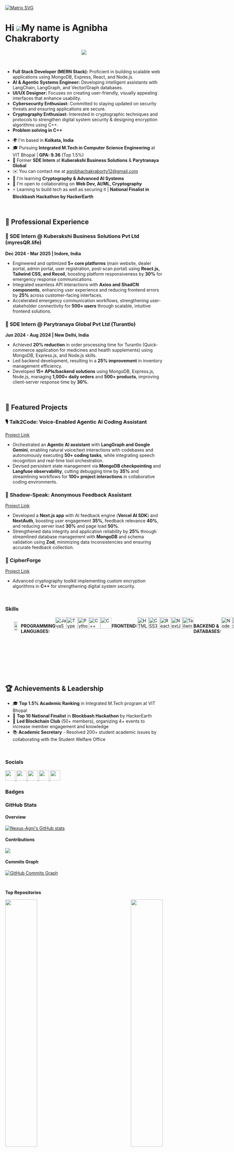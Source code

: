 [![Matrix SVG](https://raw.githubusercontent.com/rodrigograca31/rodrigograca31/master/matrix.svg)](https://www.youtube.com/watch?v=SDkAGkd4NLc)

Hi ![](https://user-images.githubusercontent.com/18350557/176309783-0785949b-9127-417c-8b55-ab5a4333674e.gif)My name is Agnibha Chakraborty
===========================================================================================================================================

<p align="center">
  <a href="https://github.com/DenverCoder1/readme-typing-svg"><img src="https://readme-typing-svg.herokuapp.com?font=Time+New+Roman&color=orange&size=25&center=true&vCenter=true&width=600&height=100&lines=Full-Stack+Developer;AI+%26+Agentic+Systems+Engineer;UI/UX+Designer;Cybersecurity+Enthusiast;Cryptography+Enthusiast;Love+to+learn+new+stuffs.."></a>
</p>

<br>

<ul> 
  <li><strong>Full Stack Developer (MERN Stack):</strong> Proficient in building scalable web applications using MongoDB, Express, React, and Node.js.</li>
  <li><strong>AI & Agentic Systems Engineer:</strong> Developing intelligent assistants with LangChain, LangGraph, and Vector/Graph databases.</li>
  <li><strong>UI/UX Designer:</strong> Focuses on creating user-friendly, visually appealing interfaces that enhance usability.</li>
  <li><strong>Cybersecurity Enthusiast:</strong> Committed to staying updated on security threats and ensuring applications are secure.</li> 
  <li><strong>Cryptography Enthusiast:</strong> Interested in cryptographic techniques and protocols to strengthen digital system security & designing encryption algorithms using C++.</li>
  <li><strong>Problem solving in C++</strong></li>
</ul>

* 🌍  I'm based in **Kolkata, India**
* 🎓  Pursuing **Integrated M.Tech in Computer Science Engineering** at VIT Bhopal | **GPA: 9.36** (Top 1.5%)
* 💼  Former **SDE Intern** at **Kuberakshi Business Solutions** & **Parytranaya Global**
* ✉️  You can contact me at [agnibhachakraborty12@gmail.com](mailto:agnibhachakraborty12@gmail.com)
* 🧠  I'm learning **Cryptography & Advanced AI Systems**
* 🤝  I'm open to collaborating on **Web Dev, AI/ML, Cryptography**
* ⚡  Learning to build tech as well as securing it | **National Finalist in Blockbash Hackathon by HackerEarth**

<br>

## 💼 Professional Experience

### 🚀 SDE Intern @ Kuberakshi Business Solutions Pvt Ltd (myresQR.life)
**Dec 2024 - Mar 2025 | Indore, India**
- Engineered and optimized **5+ core platforms** (main website, dealer portal, admin portal, user registration, post-scan portal) using **React.js, Tailwind CSS, and Recoil**, boosting platform responsiveness by **30%** for emergency response communications.
- Integrated seamless API interactions with **Axios and ShadCN components**, enhancing user experience and reducing frontend errors by **25%** across customer-facing interfaces.
- Accelerated emergency communication workflows, strengthening user-stakeholder connectivity for **500+ users** through scalable, intuitive frontend solutions.

### 💊 SDE Intern @ Parytranaya Global Pvt Ltd (Turantlo)
**Jun 2024 - Aug 2024 | New Delhi, India**
- Achieved **20% reduction** in order processing time for Turantlo (Quick-commerce application for medicines and health supplements) using MongoDB, Express.js, and Node.js skills.
- Led backend development, resulting in a **25% improvement** in inventory management efficiency.
- Developed **15+ APIs/backend solutions** using MongoDB, Express.js, Node.js, managing **1,000+ daily orders** and **500+ products**, improving client-server response time by **30%**.

<br>

## 🚀 Featured Projects

### 🎙️ Talk2Code: Voice-Enabled Agentic AI Coding Assistant
[Project Link](https://github.com/Nexus-Agni/Talk2Code)
- Orchestrated an **Agentic AI assistant** with **LangGraph and Google Gemini**, enabling natural voice/text interactions with codebases and autonomously executing **50+ coding tasks**, while integrating speech recognition and real-time tool orchestration.
- Devised persistent state management via **MongoDB checkpointing** and **Langfuse observability**, cutting debugging time by **35%** and streamlining workflows for **100+ project interactions** in collaborative coding environments.

### 💬 Shadow-Speak: Anonymous Feedback Assistant
[Project Link](https://github.com/Nexus-Agni/Shadow-Speak)
- Developed a **Next.js app** with AI feedback engine (**Vercel AI SDK**) and **NextAuth**, boosting user engagement **35%**, feedback relevance **40%**, and reducing server load **30%** and page load **50%**.
- Strengthened data integrity and application reliability by **25%** through streamlined database management with **MongoDB** and schema validation using **Zod**, minimizing data inconsistencies and ensuring accurate feedback collection.

### 🔐 CipherForge
[Project Link](https://github.com/Nexus-Agni/CipherForge-)
- Advanced cryptography toolkit implementing custom encryption algorithms in **C++** for strengthening digital system security.

<br>

### Skills

<div style="display:flex">
<p align="left">
<img width="45%" align="right" src="https://github.com/Adam-pw/Adam-pw/blob/main/animation_500_kxa883sd.gif" alt="adam-pw" />

<h4> PROGRAMMING LANGUAGES: </h4>
<a href="https://developer.mozilla.org/en-US/docs/Web/JavaScript" target="_blank" rel="noreferrer"><img src="https://raw.githubusercontent.com/danielcranney/readme-generator/main/public/icons/skills/javascript-colored.svg" width="36" height="36" alt="JavaScript" /></a>
<a href="https://www.typescriptlang.org/" target="_blank" rel="noreferrer"><img src="https://raw.githubusercontent.com/danielcranney/readme-generator/main/public/icons/skills/typescript-colored.svg" width="36" height="36" alt="TypeScript" /></a>
<a href="https://www.python.org/" target="_blank" rel="noreferrer"><img src="https://raw.githubusercontent.com/danielcranney/readme-generator/main/public/icons/skills/python-colored.svg" width="36" height="36" alt="Python" /></a>
<a href="https://isocpp.org/" target="_blank" rel="noreferrer"><img src="https://raw.githubusercontent.com/danielcranney/readme-generator/main/public/icons/skills/cplusplus-colored.svg" width="36" height="36" alt="C++" /></a>
<a href="https://en.wikipedia.org/wiki/C_(programming_language)" target="_blank" rel="noreferrer"><img src="https://raw.githubusercontent.com/danielcranney/readme-generator/main/public/icons/skills/c-colored.svg" width="36" height="36" alt="C" /></a>
<br><br>
   
<h4> FRONTEND: </h4>
<a href="https://developer.mozilla.org/en-US/docs/Glossary/HTML5" target="_blank" rel="noreferrer"><img src="https://raw.githubusercontent.com/danielcranney/readme-generator/main/public/icons/skills/html5-colored.svg" width="36" height="36" alt="HTML5" /></a>
<a href="https://www.w3.org/TR/CSS/#css" target="_blank" rel="noreferrer"><img src="https://raw.githubusercontent.com/danielcranney/readme-generator/main/public/icons/skills/css3-colored.svg" width="36" height="36" alt="CSS3" /></a>
<a href="https://reactjs.org/" target="_blank" rel="noreferrer"><img src="https://raw.githubusercontent.com/danielcranney/readme-generator/main/public/icons/skills/react-colored.svg" width="36" height="36" alt="React" /></a>
<a href="https://nextjs.org/docs" target="_blank" rel="noreferrer"><img src="https://raw.githubusercontent.com/danielcranney/readme-generator/main/public/icons/skills/nextjs-colored.svg" width="36" height="36" alt="NextJs" /></a>
<a href="https://tailwindcss.com/" target="_blank" rel="noreferrer"><img src="https://raw.githubusercontent.com/danielcranney/readme-generator/main/public/icons/skills/tailwindcss-colored.svg" width="36" height="36" alt="TailwindCSS" /></a>
<br><br>
   
<h4> BACKEND & DATABASES: </h4>
<a href="https://nodejs.org/en/" target="_blank" rel="noreferrer"><img src="https://raw.githubusercontent.com/danielcranney/readme-generator/main/public/icons/skills/nodejs-colored.svg" width="36" height="36" alt="NodeJS" /></a>
<a href="https://expressjs.com/" target="_blank" rel="noreferrer"><img src="https://raw.githubusercontent.com/danielcranney/readme-generator/main/public/icons/skills/express-colored.svg" width="36" height="36" alt="Express" /></a>
<a href="https://www.mongodb.com/" target="_blank" rel="noreferrer"><img src="https://raw.githubusercontent.com/danielcranney/readme-generator/main/public/icons/skills/mongodb-colored.svg" width="36" height="36" alt="MongoDB" /></a>
<a href="https://www.postgresql.org/" target="_blank" rel="noreferrer"><img src="https://raw.githubusercontent.com/danielcranney/readme-generator/main/public/icons/skills/postgresql-colored.svg" width="36" height="36" alt="PostgreSQL" /></a>
<a href="https://www.mysql.com/" target="_blank" rel="noreferrer"><img src="https://raw.githubusercontent.com/danielcranney/readme-generator/main/public/icons/skills/mysql-colored.svg" width="36" height="36" alt="MySQL" /></a>
<br><br>
   
<h4> AI & ADVANCED TOOLS: </h4>
<a href="https://www.langchain.com/" target="_blank" rel="noreferrer"><img src="https://img.shields.io/badge/LangChain-1C3C3C?style=for-the-badge&logo=langchain&logoColor=white" height="30" alt="LangChain" /></a>
<a href="https://www.langchain.com/langgraph" target="_blank" rel="noreferrer"><img src="https://img.shields.io/badge/LangGraph-000000?style=for-the-badge&logo=data:image/svg+xml;base64,PHN2ZyB3aWR0aD0iMjQiIGhlaWdodD0iMjQiIHZpZXdCb3g9IjAgMCAyNCAyNCIgZmlsbD0ibm9uZSIgeG1sbnM9Imh0dHA6Ly93d3cudzMub3JnLzIwMDAvc3ZnIj4KPHBhdGggZD0iTTEyIDJMMiAxMkwxMiAyMkwyMiAxMkwxMiAyWiIgc3Ryb2tlPSJ3aGl0ZSIgc3Ryb2tlLXdpZHRoPSIyIi8+Cjwvc3ZnPg==&logoColor=white" height="30" alt="LangGraph" /></a>
<a href="https://hono.dev/" target="_blank" rel="noreferrer"><img src="https://img.shields.io/badge/Hono-E36002?style=for-the-badge&logo=hono&logoColor=white" height="30" alt="HonoJS" /></a>
<a href="https://appwrite.io/" target="_blank" rel="noreferrer"><img src="https://img.shields.io/badge/Appwrite-F02E65?style=for-the-badge&logo=appwrite&logoColor=white" height="30" alt="Appwrite" /></a>
<a href="https://qdrant.tech/" target="_blank" rel="noreferrer"><img src="https://img.shields.io/badge/Qdrant-DC244C?style=for-the-badge&logo=data:image/svg+xml;base64,PHN2ZyB3aWR0aD0iMjQiIGhlaWdodD0iMjQiIHZpZXdCb3g9IjAgMCAyNCAyNCIgZmlsbD0id2hpdGUiIHhtbG5zPSJodHRwOi8vd3d3LnczLm9yZy8yMDAwL3N2ZyI+CjxjaXJjbGUgY3g9IjEyIiBjeT0iMTIiIHI9IjEwIi8+Cjwvc3ZnPg==&logoColor=white" height="30" alt="Qdrant" /></a>
<a href="https://neo4j.com/" target="_blank" rel="noreferrer"><img src="https://img.shields.io/badge/Neo4j-008CC1?style=for-the-badge&logo=neo4j&logoColor=white" height="30" alt="Neo4j" /></a>
<br>
<a href="https://www.docker.com/" target="_blank" rel="noreferrer"><img src="https://raw.githubusercontent.com/danielcranney/readme-generator/main/public/icons/skills/docker-colored.svg" width="36" height="36" alt="Docker" /></a>
<a href="https://git-scm.com/" target="_blank" rel="noreferrer"><img src="https://raw.githubusercontent.com/danielcranney/readme-generator/main/public/icons/skills/git-colored.svg" width="36" height="36" alt="Git" /></a>
<a href="https://vercel.com/" target="_blank" rel="noreferrer"><img src="https://img.shields.io/badge/Vercel-000000?style=for-the-badge&logo=vercel&logoColor=white" height="30" alt="Vercel" /></a>
<a href="https://www.postman.com/" target="_blank" rel="noreferrer"><img src="https://img.shields.io/badge/Postman-FF6C37?style=for-the-badge&logo=postman&logoColor=white" height="30" alt="Postman" /></a>
<a href="https://www.prisma.io/" target="_blank" rel="noreferrer"><img src="https://img.shields.io/badge/Prisma-2D3748?style=for-the-badge&logo=prisma&logoColor=white" height="30" alt="Prisma" /></a>
<a href="https://langfuse.com/" target="_blank" rel="noreferrer"><img src="https://img.shields.io/badge/Langfuse-000000?style=for-the-badge&logo=data:image/svg+xml;base64,PHN2ZyB3aWR0aD0iMjQiIGhlaWdodD0iMjQiIHZpZXdCb3g9IjAgMCAyNCAyNCIgZmlsbD0id2hpdGUiIHhtbG5zPSJodHRwOi8vd3d3LnczLm9yZy8yMDAwL3N2ZyI+CjxyZWN0IHdpZHRoPSIyNCIgaGVpZ2h0PSIyNCIgZmlsbD0id2hpdGUiLz4KPC9zdmc+&logoColor=white" height="30" alt="Langfuse" /></a>
<br><br>

<h4> BLOCKCHAIN & WEB3: </h4>
<a href="https://docs.soliditylang.org/" target="_blank" rel="noreferrer"><img src="https://raw.githubusercontent.com/danielcranney/readme-generator/main/public/icons/skills/solidity-colored.svg" width="36" height="36" alt="Solidity" /></a>
<a href="https://ethereum.org/en/" target="_blank" rel="noreferrer"><img src="https://raw.githubusercontent.com/danielcranney/readme-generator/main/public/icons/skills/ethereum-colored.svg" width="36" height="36" alt="Ethereum" /></a>
<a href="https://hardhat.org/" target="_blank" rel="noreferrer"><img src="https://raw.githubusercontent.com/danielcranney/readme-generator/main/public/icons/skills/hardhat-colored.svg" width="36" height="36" alt="Hardhat" /></a>
<br><br>

<h4> UI/UX: </h4>
<a href="https://www.figma.com/" target="_blank" rel="noreferrer"><img src="https://raw.githubusercontent.com/danielcranney/readme-generator/main/public/icons/skills/figma-colored.svg" width="36" height="36" alt="Figma" /></a>

</p>
</div>

<br>

## 🏆 Achievements & Leadership

- 🎓 **Top 1.5% Academic Ranking** in Integrated M.Tech program at VIT Bhopal
- 🏅 **Top 10 National Finalist** in **Blockbash Hackathon** by HackerEarth
- 👥 **Led Blockchain Club** (50+ members), organizing 4+ events to increase member engagement and knowledge
- 📚 **Academic Secretary** - Resolved 200+ student academic issues by collaborating with the Student Welfare Office

<br>

### Socials

<p align="left"> <a href="https://www.codepen.io/Vigilant_Agni" target="_blank" rel="noreferrer"> <picture> <source media="(prefers-color-scheme: dark)" srcset="https://raw.githubusercontent.com/danielcranney/readme-generator/main/public/icons/socials/codepen-dark.svg" /> <source media="(prefers-color-scheme: light)" srcset="https://raw.githubusercontent.com/danielcranney/readme-generator/main/public/icons/socials/codepen.svg" /> <img src="https://raw.githubusercontent.com/danielcranney/readme-generator/main/public/icons/socials/codepen.svg" width="32" height="32" /> </picture> </a> <a href="https://www.github.com/Nexus-Agni" target="_blank" rel="noreferrer"> <picture> <source media="(prefers-color-scheme: dark)" srcset="https://raw.githubusercontent.com/danielcranney/readme-generator/main/public/icons/socials/github-dark.svg" /> <source media="(prefers-color-scheme: light)" srcset="https://raw.githubusercontent.com/danielcranney/readme-generator/main/public/icons/socials/github.svg" /> <img src="https://raw.githubusercontent.com/danielcranney/readme-generator/main/public/icons/socials/github.svg" width="32" height="32" /> </picture> </a> <a href="https://www.linkedin.com/in/agnibha-chakraborty-682339250/" target="_blank" rel="noreferrer"> <picture> <source media="(prefers-color-scheme: dark)" srcset="https://raw.githubusercontent.com/danielcranney/readme-generator/main/public/icons/socials/linkedin-dark.svg" /> <source media="(prefers-color-scheme: light)" srcset="https://raw.githubusercontent.com/danielcranney/readme-generator/main/public/icons/socials/linkedin.svg" /> <img src="https://raw.githubusercontent.com/danielcranney/readme-generator/main/public/icons/socials/linkedin.svg" width="32" height="32" /> </picture> </a> <a href="http://www.medium.com/@agnibhachakraborty11" target="_blank" rel="noreferrer"> <picture> <source media="(prefers-color-scheme: dark)" srcset="https://raw.githubusercontent.com/danielcranney/readme-generator/main/public/icons/socials/medium-dark.svg" /> <source media="(prefers-color-scheme: light)" srcset="https://raw.githubusercontent.com/danielcranney/readme-generator/main/public/icons/socials/medium.svg" /> <img src="https://raw.githubusercontent.com/danielcranney/readme-generator/main/public/icons/socials/medium.svg" width="32" height="32" /> </picture> </a> <a href="https://www.x.com/NeilChakrabort3" target="_blank" rel="noreferrer"> <picture> <source media="(prefers-color-scheme: dark)" srcset="https://raw.githubusercontent.com/danielcranney/readme-generator/main/public/icons/socials/twitter-dark.svg" /> <source media="(prefers-color-scheme: light)" srcset="https://raw.githubusercontent.com/danielcranney/readme-generator/main/public/icons/socials/twitter.svg" /> <img src="https://raw.githubusercontent.com/danielcranney/readme-generator/main/public/icons/socials/twitter.svg" width="32" height="32" /> </picture> </a></p>

### Badges

### GitHub Stats

#### Overview

<a href="http://www.github.com/Nexus-Agni"><img src="https://github-readme-stats.vercel.app/api?username=Nexus-Agni&show_icons=true&hide=&count_private=true&title_color=0891b2&text_color=ffffff&icon_color=0891b2&bg_color=1c1917&hide_border=true&show_icons=true" alt="Nexus-Agni's GitHub stats" /></a>

#### Contributions

<a href="http://www.github.com/Nexus-Agni"><img src="https://github-readme-streak-stats.herokuapp.com/?user=Nexus-Agni&stroke=ffffff&background=1c1917&ring=0891b2&fire=0891b2&currStreakNum=ffffff&currStreakLabel=0891b2&sideNums=ffffff&sideLabels=ffffff&dates=ffffff&hide_border=true" /></a>

#### Commits Graph

<a href="https://github.com/Nexus-Agni"><img src="https://ghchart.rshah.org/Nexus-Agni" alt="GitHub Commits Graph" /></a>

<br>

<b>Top Repositories</b>

<div width="100%" align="center"><a href="https://github.com/Nexus-Agni/CipherForge-" align="left"><img align="left" width="45%" src="https://github-readme-stats.vercel.app/api/pin/?username=Nexus-Agni&repo=CipherForge-&title_color=0891b2&text_color=ffffff&icon_color=0891b2&bg_color=1c1917&hide_border=true&locale=en" /></a><a href="https://github.com/Nexus-Agni/WebProjects" align="right"><img align="right" width="45%" src="https://github-readme-stats.vercel.app/api/pin/?username=Nexus-Agni&repo=WebProjects&title_color=0891b2&text_color=ffffff&icon_color=0891b2&bg_color=1c1917&hide_border=true&locale=en" /></a></div><br /><br /><br /><br /><br /><br /><br />

